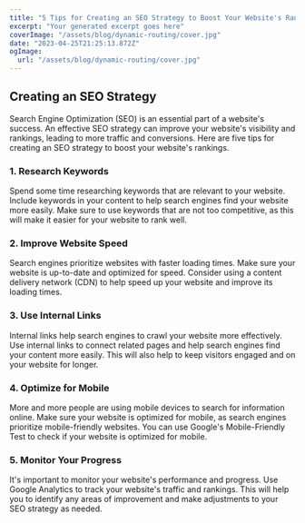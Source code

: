 ```yaml
---
title: "5 Tips for Creating an SEO Strategy to Boost Your Website's Rankings"
excerpt: "Your generated excerpt goes here"
coverImage: "/assets/blog/dynamic-routing/cover.jpg"
date: "2023-04-25T21:25:13.872Z"
ogImage:
  url: "/assets/blog/dynamic-routing/cover.jpg"
---
```




<h2>Creating an SEO Strategy</h2>

<p>Search Engine Optimization (SEO) is an essential part of a website's success. An effective SEO strategy can improve your website's visibility and rankings, leading to more traffic and conversions. Here are five tips for creating an SEO strategy to boost your website's rankings.</p>

<h3>1. Research Keywords</h3>

<p>Spend some time researching keywords that are relevant to your website. Include keywords in your content to help search engines find your website more easily. Make sure to use keywords that are not too competitive, as this will make it easier for your website to rank well.</p>

<h3>2. Improve Website Speed</h3>

<p>Search engines prioritize websites with faster loading times. Make sure your website is up-to-date and optimized for speed. Consider using a content delivery network (CDN) to help speed up your website and improve its loading times.</p>

<h3>3. Use Internal Links</h3>

<p>Internal links help search engines to crawl your website more effectively. Use internal links to connect related pages and help search engines find your content more easily. This will also help to keep visitors engaged and on your website for longer.</p>

<h3>4. Optimize for Mobile</h3>

<p>More and more people are using mobile devices to search for information online. Make sure your website is optimized for mobile, as search engines prioritize mobile-friendly websites. You can use Google's Mobile-Friendly Test to check if your website is optimized for mobile.</p>

<h3>5. Monitor Your Progress</h3>

<p>It's important to monitor your website's performance and progress. Use Google Analytics to track your website's traffic and rankings. This will help you to identify any areas of improvement and make adjustments to your SEO strategy as needed.</p>
